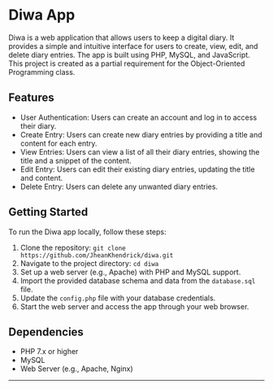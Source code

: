 # Diwa App

Diwa is a web application that allows users to keep a digital diary. It provides a simple and intuitive interface for users to create, view, edit, and delete diary entries. The app is built using PHP, MySQL, and JavaScript. This project is created as a partial requirement for the Object-Oriented Programming class. 

## Features

- User Authentication: Users can create an account and log in to access their diary.
- Create Entry: Users can create new diary entries by providing a title and content for each entry.
- View Entries: Users can view a list of all their diary entries, showing the title and a snippet of the content.
- Edit Entry: Users can edit their existing diary entries, updating the title and content.
- Delete Entry: Users can delete any unwanted diary entries.

## Getting Started

To run the Diwa app locally, follow these steps:

1. Clone the repository: `git clone https://github.com/JheanKhendrick/diwa.git`
2. Navigate to the project directory: `cd diwa`
3. Set up a web server (e.g., Apache) with PHP and MySQL support.
4. Import the provided database schema and data from the `database.sql` file.
5. Update the `config.php` file with your database credentials.
6. Start the web server and access the app through your web browser.

## Dependencies

- PHP 7.x or higher
- MySQL
- Web Server (e.g., Apache, Nginx)

---
